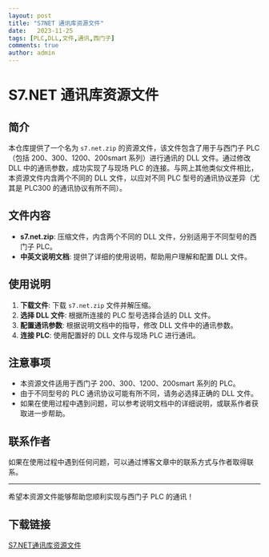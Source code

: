 ```yaml
---
layout: post
title: "S7NET 通讯库资源文件"
date:   2023-11-25
tags: [PLC,DLL,文件,通讯,西门子]
comments: true
author: admin
---
```

# S7.NET 通讯库资源文件

## 简介

本仓库提供了一个名为 `s7.net.zip` 的资源文件，该文件包含了用于与西门子 PLC（包括 200、300、1200、200smart 系列）进行通讯的 DLL 文件。通过修改 DLL 中的通讯参数，成功实现了与现场 PLC 的连接。与网上其他类似文件相比，本资源文件内含两个不同的 DLL 文件，以应对不同 PLC 型号的通讯协议差异（尤其是 PLC300 的通讯协议有所不同）。

## 文件内容

- **s7.net.zip**: 压缩文件，内含两个不同的 DLL 文件，分别适用于不同型号的西门子 PLC。
- **中英文说明文档**: 提供了详细的使用说明，帮助用户理解和配置 DLL 文件。

## 使用说明

1. **下载文件**: 下载 `s7.net.zip` 文件并解压缩。
2. **选择 DLL 文件**: 根据所连接的 PLC 型号选择合适的 DLL 文件。
3. **配置通讯参数**: 根据说明文档中的指导，修改 DLL 文件中的通讯参数。
4. **连接 PLC**: 使用配置好的 DLL 文件与现场 PLC 进行通讯。

## 注意事项

- 本资源文件适用于西门子 200、300、1200、200smart 系列的 PLC。
- 由于不同型号的 PLC 通讯协议可能有所不同，请务必选择正确的 DLL 文件。
- 如果在使用过程中遇到问题，可以参考说明文档中的详细说明，或联系作者获取进一步帮助。

## 联系作者

如果在使用过程中遇到任何问题，可以通过博客文章中的联系方式与作者取得联系。

---

希望本资源文件能够帮助您顺利实现与西门子 PLC 的通讯！

## 下载链接

[S7.NET通讯库资源文件](https://pan.quark.cn/s/34388686683c)